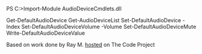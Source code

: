
PS C:\>Import-Module AudioDeviceCmdlets.dll

Get-DefaultAudioDevice
Get-AudioDeviceList
Set-DefaultAudioDevice -Index <int>
Set-DefaultAudioDeviceVolume -Volume <float>
Set-DefaultAudioDeviceMute
Write-DefaultAudioDeviceValue

Based on work done by Ray M. <a href="http://www.codeproject.com/Articles/18520/Vista-Core-Audio-API-Master-Volume-Control">hosted</a> on The Code Project
